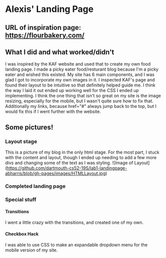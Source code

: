 # Alexis' Landing Page
## URL of inspiration page: https://flourbakery.com/

## What I did and what worked/didn't

I was inspired by the KAF website and used that to create my own food landing page. I made a picky eater food/resturant blog because I'm a picky eater and wished this existed. My site has 6 main components, and I was glad I got to incorporate my own images in it. I inspected KAF's page and found their layout to be intuitive so that definitely helped guide me. I think the way I laid it out ended up working well for the CSS I ended up implementing. I think the one thing that isn't so great on my site is the image resizing, especially for the mobile, but I wasn't quite sure how to fix that. Additionally my links, because href="#" always jump back to the top, but I would fix this if I went further with the website. 

## Some pictures!

### Layout stage

This is a picture of my blog in the only html stage. For the most part, I stuck with the content and layout, though I ended up needing to add a few more divs and changing some of the text as I was styling. 
![Image of Layout]
(https://github.com/dartmouth-cs52-19S/lab1-landingpage-abharris/blob/gh-pages/images/HTMLLayout.jpg)

### Completed landing page

### Special stuff


#### Transitions

I went a little crazy with the transitions, and created one of my own.


#### Checkbox Hack

I was able to use CSS to make an expandable dropdown menu for the mobile version of my site.   
